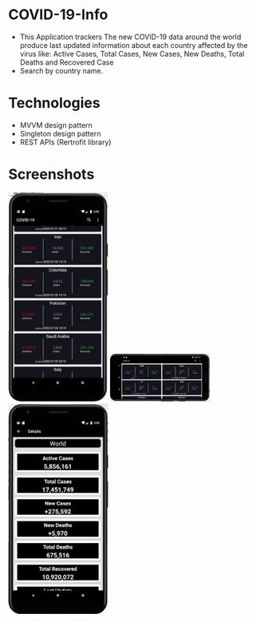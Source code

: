 # COVID-19-Info
- This Application trackers The new COVID-19 data around the world produce last updated information about each country  affected by the virus like: Active Cases, Total Cases, New     Cases, New Deaths, Total Deaths and Recovered Case
- Search by country name.


# Technologies
- MVVM design pattern
- Singleton design pattern
- REST APIs (Rertrofit library)

# Screenshots

<img src="screenshots/screen1.PNG" width = 200>

<img src="screenshots/screen2.PNG" width = 200>

<img src="screenshots/screen3.PNG" width = 200>

